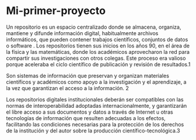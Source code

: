 # Mi-primer-proyecto
Un repositorio es un espacio centralizado donde se almacena, organiza, mantiene y difunde información digital, habitualmente archivos informáticos, que pueden contener trabajos científicos, conjuntos de datos o software . Los repositorios tienen sus inicios en los años 90, en el área de la física y las matemáticas, donde los académicos aprovecharon la red para compartir sus investigaciones con otros colegas. Este proceso era valioso porque aceleraba el ciclo científico de publicación y revisión de resultados.1​

Son sistemas de información que preservan y organizan materiales científicos y académicos como apoyo a la investigación y el aprendizaje, a la vez que garantizan el acceso a la información. 2​

Los repositorios digitales institucionales deberán ser compatibles con las normas de interoperabilidad adoptadas internacionalmente, y garantizarán el libre acceso a sus documentos y datos a través de Internet u otras tecnologías de información que resulten adecuadas a los efectos, facilitando las condiciones necesarias para la protección de los derechos de la institución y del autor sobre la producción científico-tecnológica.3​

